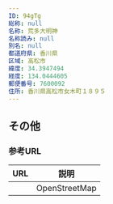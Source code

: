```yaml
---
ID: 94gTg
総称: null
名称: 荒多大明神
名称読み: null
別名: null
都道府県: 香川県
区域: 高松市
緯度: 34.3947494
経度: 134.0444605
郵便番号: 7600092
住所: 香川県高松市女木町１８９５
---
```


## その他

### 参考URL

| URL | 説明          |
| --- | ------------- |
|     | OpenStreetMap |
